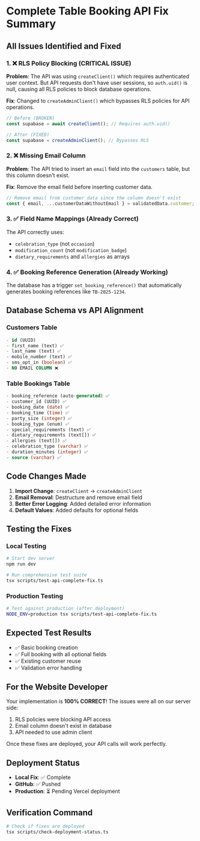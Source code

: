 # Complete Table Booking API Fix Summary

## All Issues Identified and Fixed

### 1. ❌ RLS Policy Blocking (CRITICAL ISSUE)
**Problem**: The API was using `createClient()` which requires authenticated user context. But API requests don't have user sessions, so `auth.uid()` is null, causing all RLS policies to block database operations.

**Fix**: Changed to `createAdminClient()` which bypasses RLS policies for API operations.

```typescript
// Before (BROKEN)
const supabase = await createClient(); // Requires auth.uid()

// After (FIXED)  
const supabase = createAdminClient(); // Bypasses RLS
```

### 2. ❌ Missing Email Column
**Problem**: The API tried to insert an `email` field into the `customers` table, but this column doesn't exist.

**Fix**: Remove the email field before inserting customer data.

```typescript
// Remove email from customer data since the column doesn't exist
const { email, ...customerDataWithoutEmail } = validatedData.customer;
```

### 3. ✅ Field Name Mappings (Already Correct)
The API correctly uses:
- `celebration_type` (not `occasion`)
- `modification_count` (not `modification_badge`)
- `dietary_requirements` and `allergies` as arrays

### 4. ✅ Booking Reference Generation (Already Working)
The database has a trigger `set_booking_reference()` that automatically generates booking references like `TB-2025-1234`.

## Database Schema vs API Alignment

### Customers Table
```sql
- id (UUID)
- first_name (text) ✅
- last_name (text) ✅
- mobile_number (text) ✅
- sms_opt_in (boolean) ✅
- NO EMAIL COLUMN ❌
```

### Table Bookings Table
```sql
- booking_reference (auto-generated) ✅
- customer_id (UUID) ✅
- booking_date (date) ✅
- booking_time (time) ✅
- party_size (integer) ✅
- booking_type (enum) ✅
- special_requirements (text) ✅
- dietary_requirements (text[]) ✅
- allergies (text[]) ✅
- celebration_type (varchar) ✅
- duration_minutes (integer) ✅
- source (varchar) ✅
```

## Code Changes Made

1. **Import Change**: `createClient` → `createAdminClient`
2. **Email Removal**: Destructure and remove email field
3. **Better Error Logging**: Added detailed error information
4. **Default Values**: Added defaults for optional fields

## Testing the Fixes

### Local Testing
```bash
# Start dev server
npm run dev

# Run comprehensive test suite
tsx scripts/test-api-complete-fix.ts
```

### Production Testing
```bash
# Test against production (after deployment)
NODE_ENV=production tsx scripts/test-api-complete-fix.ts
```

## Expected Test Results
- ✅ Basic booking creation
- ✅ Full booking with all optional fields
- ✅ Existing customer reuse
- ✅ Validation error handling

## For the Website Developer

Your implementation is **100% CORRECT**! The issues were all on our server side:
1. RLS policies were blocking API access
2. Email column doesn't exist in database
3. API needed to use admin client

Once these fixes are deployed, your API calls will work perfectly.

## Deployment Status
- **Local Fix**: ✅ Complete
- **GitHub**: ✅ Pushed
- **Production**: ⏳ Pending Vercel deployment

## Verification Command
```bash
# Check if fixes are deployed
tsx scripts/check-deployment-status.ts
```